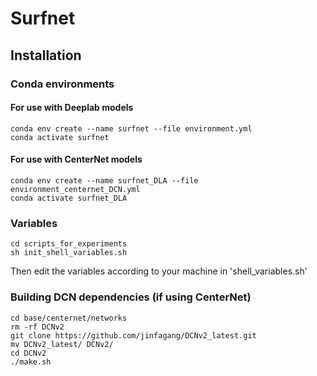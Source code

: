 # Surfnet


## Installation 
### Conda environments

#### For use with Deeplab models 
```shell
conda env create --name surfnet --file environment.yml
conda activate surfnet 
```

#### For use with CenterNet models 
```shell
conda env create --name surfnet_DLA --file environment_centernet_DCN.yml
conda activate surfnet_DLA 
```

### Variables
```shell
cd scripts_for_experiments
sh init_shell_variables.sh
```
Then edit the variables according to your machine in 'shell_variables.sh'


### Building DCN dependencies (if using CenterNet)

```shell 
cd base/centernet/networks
rm -rf DCNv2
git clone https://github.com/jinfagang/DCNv2_latest.git
mv DCNv2_latest/ DCNv2/ 
cd DCNv2
./make.sh
```
